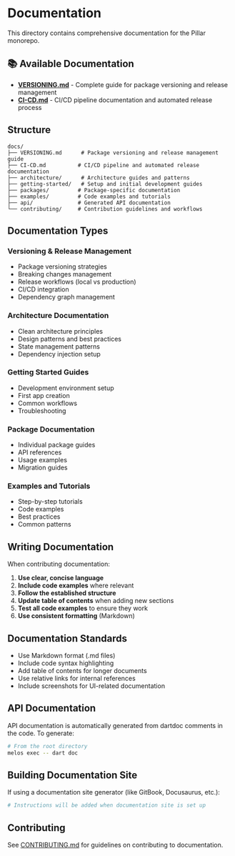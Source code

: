 # Documentation

This directory contains comprehensive documentation for the Pillar monorepo.

## 📚 Available Documentation

- **[VERSIONING.md](VERSIONING.md)** - Complete guide for package versioning and release management
- **[CI-CD.md](CI-CD.md)** - CI/CD pipeline documentation and automated release process

## Structure

```
docs/
├── VERSIONING.md      # Package versioning and release management guide
├── CI-CD.md          # CI/CD pipeline and automated release documentation
├── architecture/      # Architecture guides and patterns
├── getting-started/   # Setup and initial development guides
├── packages/         # Package-specific documentation
├── examples/         # Code examples and tutorials
├── api/              # Generated API documentation
└── contributing/     # Contribution guidelines and workflows
```

## Documentation Types

### Versioning & Release Management
- Package versioning strategies
- Breaking changes management
- Release workflows (local vs production)
- CI/CD integration
- Dependency graph management

### Architecture Documentation
- Clean architecture principles
- Design patterns and best practices
- State management patterns
- Dependency injection setup

### Getting Started Guides
- Development environment setup
- First app creation
- Common workflows
- Troubleshooting

### Package Documentation
- Individual package guides
- API references
- Usage examples
- Migration guides

### Examples and Tutorials
- Step-by-step tutorials
- Code examples
- Best practices
- Common patterns

## Writing Documentation

When contributing documentation:

1. **Use clear, concise language**
2. **Include code examples** where relevant
3. **Follow the established structure**
4. **Update table of contents** when adding new sections
5. **Test all code examples** to ensure they work
6. **Use consistent formatting** (Markdown)

## Documentation Standards

- Use Markdown format (.md files)
- Include code syntax highlighting
- Add table of contents for longer documents
- Use relative links for internal references
- Include screenshots for UI-related documentation

## API Documentation

API documentation is automatically generated from dartdoc comments in the code. To generate:

```bash
# From the root directory
melos exec -- dart doc
```

## Building Documentation Site

If using a documentation site generator (like GitBook, Docusaurus, etc.):

```bash
# Instructions will be added when documentation site is set up
```

## Contributing

See [CONTRIBUTING.md](../CONTRIBUTING.md) for guidelines on contributing to documentation.
